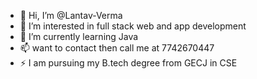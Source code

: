- 👋 Hi, I’m @Lantav-Verma
- 👀 I’m interested in full stack web and app development
- 🌱 I’m currently learning Java
- 📫 want to contact then call me at 7742670447 
- ⚡ I am pursuing my B.tech degree from GECJ in CSE

<!---
Lantav-Verma/Lantav-Verma is a ✨ special ✨ repository because its `README.md` (this file) appears on your GitHub profile.
You can click the Preview link to take a look at your changes.
--->
